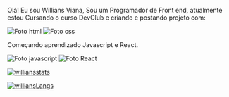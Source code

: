 Olá!
Eu sou Willians Viana,  Sou um Programador de Front end, atualmente estou Cursando o curso DevClub e criando e postando projeto com: 


<img src="https://img.shields.io/badge/HTML-239120?style=for-the-badge&logo=html5&logoColor=white" alt="Foto html">

<img src="https://img.shields.io/badge/CSS-239120?&style=for-the-badge&logo=css3&logoColor=white" alt="Foto css">

Começando aprendizado Javascript e React.

 <img src="https://img.shields.io/badge/JavaScript-323330?style=for-the-badge&logo=javascript&logoColor=F7DF1E" alt="Foto javascript">
 <img src="https://img.shields.io/badge/React-20232A?style=for-the-badge&logo=react&logoColor=61DAFB" alt="Foto React">

 
[![williansstats](https://github-readme-stats.vercel.app/api?username=williansviana)](https://github.com/anuraghazra/github-readme-stats)

[![williansLangs](https://github-readme-stats.vercel.app/api/top-langs/?username=williansviana)](https://github.com/anuraghazra/github-readme-stats)


